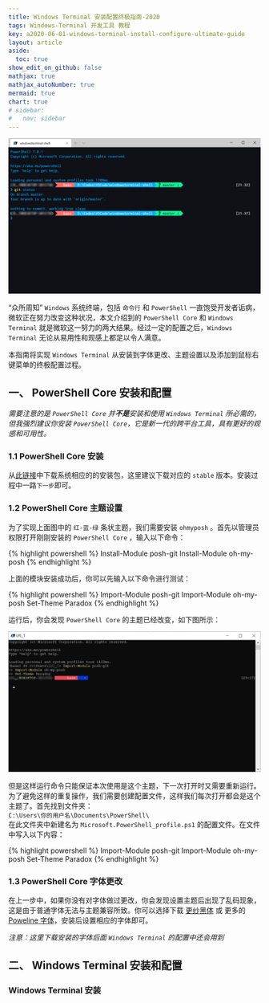 ```yaml
---
title: Windows Terminal 安装配置终极指南-2020
tags: Windows-Terminal 开发工具 教程
key: a2020-06-01-windows-terminal-install-configure-ultimate-guide
layout: article
aside:
  toc: true
show_edit_on_github: false
mathjax: true
mathjax_autoNumber: true
mermaid: true
chart: true
# sidebar:
#   nav: sidebar
---
```

![Windows Terminal 配置结果](/_illustrations/2020-06-01_213803-windows_terminal_final_result.png)

“众所周知” `Windows` 系统终端，包括 `命令行` 和 `PowerShell` 一直饱受开发者诟病，微软正在努力改变这种状况，本文介绍到的 `PowerShell Core` 和 `Windows Terminal` 就是微软这一努力的两大结果。经过一定的配置之后，`Windows Terminal` 无论从易用性和观感上都足以令人满意。 

本指南将实现 `Windows Terminal` 从安装到字体更改、主题设置以及添加到鼠标右键菜单的终极配置过程。

## 一、 PowerShell Core 安装和配置
_需要注意的是 `PowerShell Core` 并**不是**安装和使用 `Windows Terminal` 所必需的，但我强烈建议你安装 `PowerShell Core`，它是新一代的跨平台工具，具有更好的观感和可用性。_
### 1.1 PowerShell Core 安装
从[此链接](https://github.com/PowerShell/PowerShell/blob/master/README.md)中下载系统相应的的安装包，这里建议下载对应的 `stable` 版本。安装过程中一路`下一步`即可。
### 1.2 PowerShell Core 主题设置
为了实现上面图中的 `红-蓝-绿` 条状主题，我们需要安装 `ohmyposh` 。首先以管理员权限打开刚刚安装的 `PowerShell Core` ，输入以下命令：

{% highlight powershell %}
Install-Module posh-git
Install-Module oh-my-posh
{% endhighlight %}

上面的模块安装成功后，你可以先输入以下命令进行测试：

{% highlight powershell %}
Import-Module posh-git
Import-Module oh-my-posh
Set-Theme Paradox
{% endhighlight %}

运行后，你会发现 `PowerShell Core` 的主题已经改变，如下图所示：

![PowerShell Core 主题设置结果](/_illustrations/2020-06-01_213803-powershell_core_set_theme_result.png)

但是这样运行命令只能保证本次使用是这个主题，下一次打开时又需要重新运行。为了避免这样的重复操作，我们需要创建配置文件，这样我们每次打开都会是这个主题了。首先找到文件夹：  
`C:\Users\你的用户名\Documents\PowerShell\`  
在此文件夹中新建名为 `Microsoft.PowerShell_profile.ps1` 的配置文件。在文件中写入以下内容：

{% highlight powershell %}
Import-Module posh-git
Import-Module oh-my-posh
Set-Theme Paradox
{% endhighlight %}

### 1.3 PowerShell Core 字体更改
在上一步中，如果你没有对字体做过更改，你会发现设置主题后出现了乱码现象，这是由于普通字体无法与主题兼容所致。你可以选择下载 [更纱黑体](https://mirrors.tuna.tsinghua.edu.cn/github-release/be5invis/Sarasa-Gothic/) 或 更多的 [Poweline 字体](https://github.com/powerline/fonts)，安装后设置相应的字体即可。

_注意：这里下载安装的字体后面 `Windows Terminal` 的配置中还会用到_

## 二、 Windows Terminal 安装和配置
###  Windows Terminal 安装
